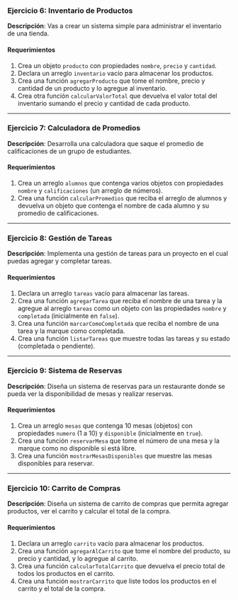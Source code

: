 
### Ejercicio 6: Inventario de Productos

**Descripción**: Vas a crear un sistema simple para administrar el inventario de una tienda.

#### Requerimientos
1. Crea un objeto `producto` con propiedades `nombre`, `precio` y `cantidad`.
2. Declara un arreglo `inventario` vacío para almacenar los productos.
3. Crea una función `agregarProducto` que tome el nombre, precio y cantidad de un producto y lo agregue al inventario.
4. Crea otra función `calcularValorTotal` que devuelva el valor total del inventario sumando el precio y cantidad de cada producto.

---

### Ejercicio 7: Calculadora de Promedios

**Descripción**: Desarrolla una calculadora que saque el promedio de calificaciones de un grupo de estudiantes.

#### Requerimientos
1. Crea un arreglo `alumnos` que contenga varios objetos con propiedades `nombre` y `calificaciones` (un arreglo de números).
2. Crea una función `calcularPromedios` que reciba el arreglo de alumnos y devuelva un objeto que contenga el nombre de cada alumno y su promedio de calificaciones.

---

### Ejercicio 8: Gestión de Tareas

**Descripción**: Implementa una gestión de tareas para un proyecto en el cual puedas agregar y completar tareas.

#### Requerimientos
1. Declara un arreglo `tareas` vacío para almacenar las tareas.
2. Crea una función `agregarTarea` que reciba el nombre de una tarea y la agregue al arreglo `tareas` como un objeto con las propiedades `nombre` y `completada` (inicialmente en `false`).
3. Crea una función `marcarComoCompletada` que reciba el nombre de una tarea y la marque como completada.
4. Crea una función `listarTareas` que muestre todas las tareas y su estado (completada o pendiente).

---

### Ejercicio 9: Sistema de Reservas

**Descripción**: Diseña un sistema de reservas para un restaurante donde se pueda ver la disponibilidad de mesas y realizar reservas.

#### Requerimientos
1. Crea un arreglo `mesas` que contenga 10 mesas (objetos) con propiedades `numero` (1 a 10) y `disponible` (inicialmente en `true`).
2. Crea una función `reservarMesa` que tome el número de una mesa y la marque como no disponible si está libre.
3. Crea una función `mostrarMesasDisponibles` que muestre las mesas disponibles para reservar.

---

### Ejercicio 10: Carrito de Compras

**Descripción**: Diseña un sistema de carrito de compras que permita agregar productos, ver el carrito y calcular el total de la compra.

#### Requerimientos
1. Declara un arreglo `carrito` vacío para almacenar los productos.
2. Crea una función `agregarAlCarrito` que tome el nombre del producto, su precio y cantidad, y lo agregue al carrito.
3. Crea una función `calcularTotalCarrito` que devuelva el precio total de todos los productos en el carrito.
4. Crea una función `mostrarCarrito` que liste todos los productos en el carrito y el total de la compra.

